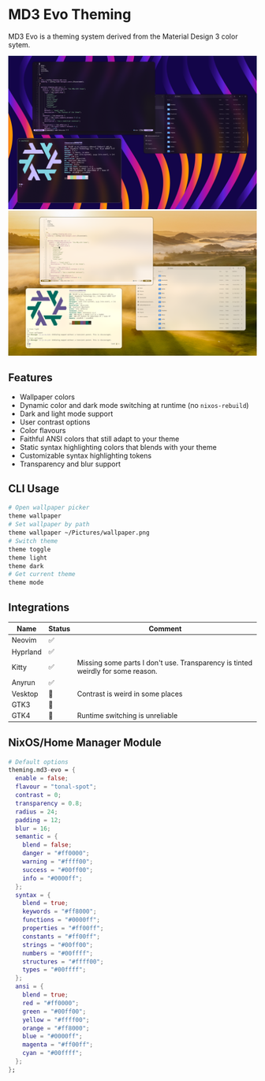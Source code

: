 # MD3 Evo Theming

MD3 Evo is a theming system derived from the Material Design 3 color sytem.

<div>
  <img src="./dark.png">
  <img src="./light.png">
</div>

## Features

- Wallpaper colors
- Dynamic color and dark mode switching at runtime (no `nixos-rebuild`)
- Dark and light mode support
- User contrast options
- Color flavours
- Faithful ANSI colors that still adapt to your theme
- Static syntax highlighting colors that blends with your theme
- Customizable syntax highlighting tokens
- Transparency and blur support

## CLI Usage

```sh
# Open wallpaper picker
theme wallpaper
# Set wallpaper by path
theme wallpaper ~/Pictures/wallpaper.png
# Switch theme
theme toggle
theme light
theme dark
# Get current theme
theme mode
```

## Integrations

| Name     | Status | Comment                                                                         |
| -------- | ------ | ------------------------------------------------------------------------------- |
| Neovim   | ✅     |                                                                                 |
| Hyprland | ✅     |                                                                                 |
| Kitty    | ✅     | Missing some parts I don't use. Transparency is tinted weirdly for some reason. |
| Anyrun   | ✅     |                                                                                 |
| Vesktop  | 🚧     | Contrast is weird in some places                                                |
| GTK3     | 🚧     |                                                                                 |
| GTK4     | 🚧     | Runtime switching is unreliable                                                 |

## NixOS/Home Manager Module

```nix
# Default options
theming.md3-evo = {
  enable = false;
  flavour = "tonal-spot";
  contrast = 0;
  transparency = 0.8;
  radius = 24;
  padding = 12;
  blur = 16;
  semantic = {
    blend = false;
    danger = "#ff0000";
    warning = "#ffff00";
    success = "#00ff00";
    info = "#0000ff";
  };
  syntax = {
    blend = true;
    keywords = "#ff8000";
    functions = "#0000ff";
    properties = "#ff00ff";
    constants = "#ff00ff";
    strings = "#00ff00";
    numbers = "#00ffff";
    structures = "#ffff00";
    types = "#00ffff";
  };
  ansi = {
    blend = true;
    red = "#ff0000";
    green = "#00ff00";
    yellow = "#ffff00";
    orange = "#ff8000";
    blue = "#0000ff";
    magenta = "#ff00ff";
    cyan = "#00ffff";
  };
};
```
